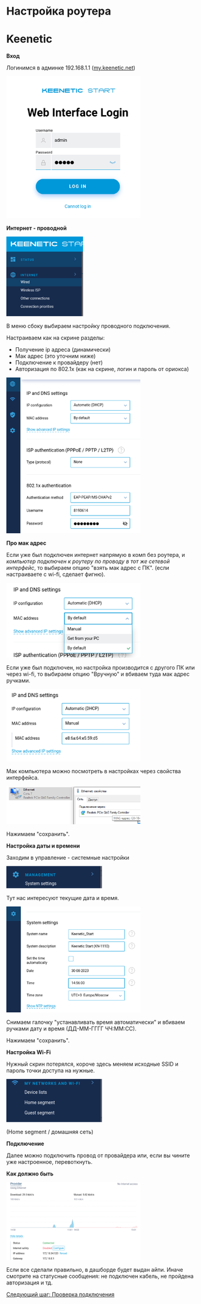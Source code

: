 # Настройка роутера

# Keenetic

__Вход__

Логинимся в админке 192.168.1.1 ([my.keenetic.net](http://my.keenetic.net))

<img src="img/keen/1.png" width="70%">

__Интернет - проводной__

<img src="img/keen/3.png" width="40%">

В меню сбоку выбираем настройку проводного подключения.

Настраиваем как на скрине разделы:

* Получение ip адреса (динамически)
* Мак адрес (это уточним ниже)
* Подключение к провайдеру (нет)
* Авторизация по 802.1х (как на скрине, логин и пароль от ориокса)

<img src="img/keen/8.png" width="70%">

__Про мак адрес__

Если уже был подключен интернет напрямую в комп без роутера, и _компьютер подключен к роутеру по проводу в тот же сетевой интерфейс_, то выбираем опцию "взять мак адрес с ПК". (если настраиваете с wi-fi, сделает фигню).


<img src="img/keen/9.png" width="70%">

Если уже был подключен, но настройка производится с другого ПК или через wi-fi, то выбираем опцию "Вручную" и вбиваем туда мак адрес ручками.


<img src="img/keen/10.png" width="70%">

Мак компьютера можно посмотреть в настройках через свойства интерфейса.

<img src="img/image11.png" width="70%">

Нажимаем "сохранить".

__Настройка даты и времени__

Заходим в управление - системные настройки

<img src="img/keen/5.png" width="50%">

Тут нас интересуют текущие дата и время.

<img src="img/keen/6.png" width="70%">

Снимаем галочку "устанавливать время автоматически" и вбиваем ручками дату и время (ДД-ММ-ГГГГ ЧЧ:ММ:СС).

Нажимаем "сохранить".

__Настройка Wi-Fi__

Нужный скрин потерялся, короче здесь меняем исходные SSID и пароль точки доступа на нужные.

<img src="img/keen/4.png" width="50%">

(Home segment / домашняя сеть)

__Подключение__

Далее можно подключить провод от провайдера или, если вы чините уже настроенное, перевоткнуть. 

__Как должно быть__

<img src="img/keen/16.png" width="70%">

Если все сделали правильно, в дашборде будет выдан айпи. Иначе смотрите на статусные сообщения: не подключен кабель, не пройдена авторизация и тд.

[Следующий шаг: Проверка подключения](./3-check.md)